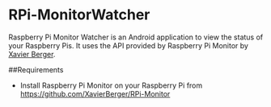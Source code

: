 # RPi-MonitorWatcher

Raspberry Pi Monitor Watcher is an Android application to view the status of your Raspberry Pis. It uses the API provided by Raspberry Pi Monitor by [Xavier Berger](https://github.com/XavierBerger).

##Requirements
- Install Raspberry Pi Monitor on your Raspberry Pi from https://github.com/XavierBerger/RPi-Monitor
